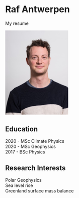 # Raf Antwerpen

My resume

<img src='photo.jpg' width=200>


## Education

2020 - MSc Climate Physics <br />
2020 - MSc Geophysics <br />
2017 - BSc Physics


## Research Interests

Polar Geophysics <br />
Sea level rise <br />
Greenland surface mass balance

